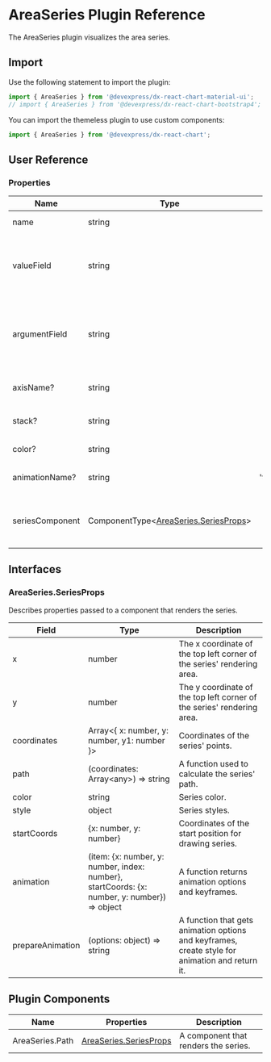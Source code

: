# AreaSeries Plugin Reference

The AreaSeries plugin visualizes the area series.

## Import

Use the following statement to import the plugin:

```js
import { AreaSeries } from '@devexpress/dx-react-chart-material-ui';
// import { AreaSeries } from '@devexpress/dx-react-chart-bootstrap4';
```

You can import the themeless plugin to use custom components:

```js
import { AreaSeries } from '@devexpress/dx-react-chart';
```

## User Reference

### Properties

Name | Type | Default | Description
-----|------|---------|------------
name | string | | A series name.
valueField | string | | The name of a data field that provides series point values.
argumentField | string | | The name of a data field that provides series point argument values.
axisName? | string | | The associated axis.
stack? | string | | The associated stack.
color? | string | | A series color.
animationName? | string | 'transform' | Animation name for series.
seriesComponent | ComponentType&lt;[AreaSeries.SeriesProps](#areaseriesseriesprops)&gt; | | A component that renders the series.

## Interfaces

### AreaSeries.SeriesProps

Describes properties passed to a component that renders the series.

Field | Type | Description
------|------|------------
x | number | The x coordinate of the top left corner of the series' rendering area.
y | number | The y coordinate of the top left corner of the series' rendering area.
coordinates | Array&lt;{ x: number, y: number, y1: number }&gt; | Coordinates of the series' points.
path | (coordinates: Array&lt;any&gt;) => string | A function used to calculate the series' path.
color | string | Series color.
style | object | Series styles.
startCoords | {x: number, y: number} | Coordinates of the start position for drawing series.
animation | (item: {x: number, y: number, index: number}, startCoords: {x: number, y: number}) => object | A function returns animation options and keyframes.
prepareAnimation | (options: object) => string | A function that gets animation options and keyframes, create style for animation and return it.

## Plugin Components

Name | Properties | Description
-----|------------|------------
AreaSeries.Path | [AreaSeries.SeriesProps](#areaseriesseriesprops) | A component that renders the series.
